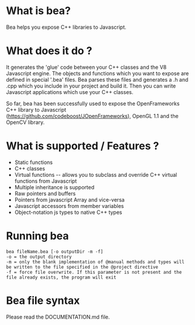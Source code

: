 What is bea?
============

Bea helps you expose C++ libraries to Javascript.

What does it do ?
=================

It generates the 'glue' code between your C++ classes and the V8 Javascript engine.
The objects and functions which you want to expose are defined in special '.bea' files.
Bea parses these files and generates a .h and .cpp which you include in your project and build it.
Then you can write Javascript applications which use your C++ classes.

So far, bea has been successfully used to expose the OpenFrameworks C++ library to Javascript (https://github.com/codeboost/JOpenFrameworks),
OpenGL 1.1 and the OpenCV library.


What is supported / Features ?
==============================

* Static functions
* C++ classes
* Virtual functions -- allows you to subclass and override C++ virtual functions from Javascript
* Multiple inheritance is supported
* Raw pointers and buffers 
* Pointers from javascript Array and vice-versa
* Javascript accessors from member variables
* Object-notation js types to native C++ types

Running bea
===========

	bea fileName.bea [-o outputDir -m -f]
	-o = the output directory
	-m = only the blank implementation of @manual methods and types will be written to the file specified in the @project directive
	-f = force file overwrite. If this parameter is not present and the file already exists, the program will exit
	

	
Bea file syntax
===============

Please read the DOCUMENTATION.md file.
